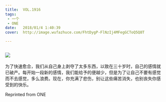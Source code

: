```yaml
---
title:	VOL.1916
tags:
 - 一个
 - ONE
date:	2018/01/4 1:40:39
cover:	http://image.wufazhuce.com/FhtDygP-FlNzIj4MFegGCToQ5Q8T

---
```

![](http://image.wufazhuce.com/FhtDygP-FlNzIj4MFegGCToQ5Q8T)
---

为了快速愈合，我们从自己身上剥夺了太多东西，以致在三十岁时，自己的感情就已破产。每开始一段新的感情，我们能给予的便越少，但是为了让自己不要有感觉而不去感觉，多么浪费。现在，你充满了悲伤，别让这些痛苦消失，也别丧失你感受到的快乐。
 
Reprinted from ONE
